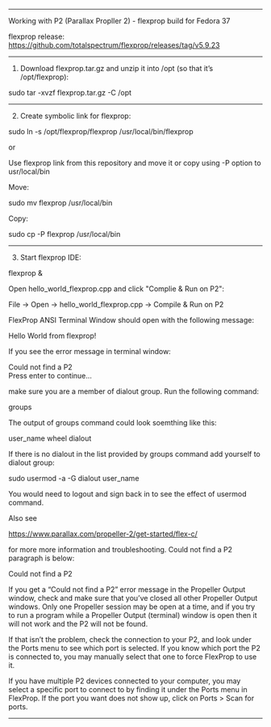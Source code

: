 *******************************************************************************************

Working with P2 (Parallax Propller 2) - flexprop build for Fedora 37

flexprop release:
https://github.com/totalspectrum/flexprop/releases/tag/v5.9.23

******************************************************************************************

1. Download flexprop.tar.gz and unzip it into /opt (so that it’s /opt/flexprop):

sudo tar -xvzf flexprop.tar.gz -C /opt

*****************************************************************************************

2. Create symbolic link for flexprop:

sudo ln -s /opt/flexprop/flexprop /usr/local/bin/flexprop 

or 

Use flexprop link from this repository and move it or copy using -P option to usr/local/bin

Move:

sudo mv flexprop /usr/local/bin 

Copy:

sudo cp -P flexprop /usr/local/bin

****************************************************************************************

3. Start flexprop IDE:

flexprop &

Open hello_world_flexprop.cpp and click "Complie & Run on P2":
 
File -> Open -> hello_world_flexprop.cpp -> Compile & Run on P2

FlexProp ANSI Terminal Window should open with the following message:

Hello World from flexprop! 


If you see the error message in terminal window:  

Could not find a P2                                                             
                   Press enter to continue...

make sure you are a member of dialout group. Run the following command:

groups

The output of groups command could look soemthing like this:

user_name wheel dialout

If there is no dialout in the list provided by groups command add yourself to dialout group:

sudo usermod -a -G dialout user_name

You would need to logout and sign back in to see the effect of usermod command.

Also see 

https://www.parallax.com/propeller-2/get-started/flex-c/

for more more information and troubleshooting. Could not find a P2 paragraph is below:

Could not find a P2

If you get a “Could not find a P2” error message in the Propeller Output window, check and make sure that you’ve closed all other Propeller Output windows. Only one Propeller session may be open at a time, and if you try to run a program while a Propeller Output (terminal) window is open then it will not work and the P2 will not be found.

If that isn’t the problem, check the connection to your P2, and look under the Ports menu to see which port is selected. If you know which port the P2 is connected to, you may manually select that one to force FlexProp to use it.

If you have multiple P2 devices connected to your computer, you may select a specific port to connect to by finding it under the Ports menu in FlexProp. If the port you want does not show up, click on Ports > Scan for ports.
  
*******************************************************************************************

